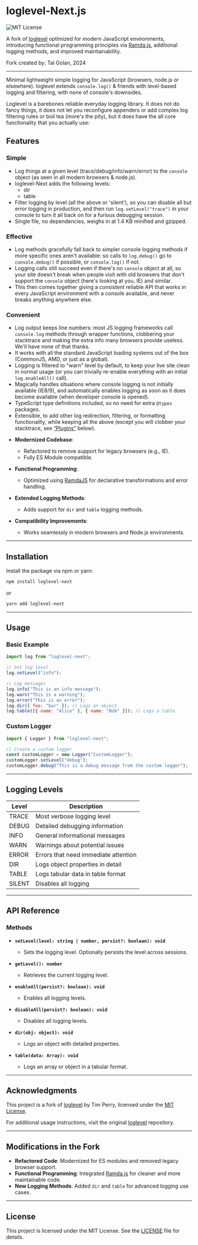 # loglevel-Next.js

![MIT License](https://img.shields.io/badge/license-MIT-blue.svg)

A fork of [loglevel](https://github.com/pimterry/loglevel) optimized for modern JavaScript environments, introducing functional programming principles via [Ramda.js](https://ramdajs.com/), additional logging methods, and improved maintainability.

Fork created by: Tal Golan, 2024

---

Minimal lightweight simple logging for JavaScript (browsers, node.js or elsewhere). loglevel extends `console.log()` & friends with level-based logging and filtering, with none of console's downsides.

Loglevel is a barebones reliable everyday logging library. It does not do fancy things, it does not let you reconfigure appenders or add complex log filtering rules or boil tea (more's the pity), but it does have the all core functionality that you actually use:

## Features

### Simple

- Log things at a given level (trace/debug/info/warn/error) to the `console` object (as seen in all modern browsers & node.js).
- loglevel-Next adds the following levels:
  - dir
  - table
- Filter logging by level (all the above or 'silent'), so you can disable all but error logging in production, and then run `log.setLevel("trace")` in your console to turn it all back on for a furious debugging session.
- Single file, no dependencies, weighs in at 1.4 KB minified and gzipped.

### Effective

- Log methods gracefully fall back to simpler console logging methods if more specific ones aren't available: so calls to `log.debug()` go to `console.debug()` if possible, or `console.log()` if not.
- Logging calls still succeed even if there's no `console` object at all, so your site doesn't break when people visit with old browsers that don't support the `console` object (here's looking at you, IE) and similar.
- This then comes together giving a consistent reliable API that works in every JavaScript environment with a console available, and never breaks anything anywhere else.

### Convenient

- Log output keeps line numbers: most JS logging frameworks call `console.log` methods through wrapper functions, clobbering your stacktrace and making the extra info many browsers provide useless. We'll have none of that thanks.
- It works with all the standard JavaScript loading systems out of the box (CommonJS, AMD, or just as a global).
- Logging is filtered to "warn" level by default, to keep your live site clean in normal usage (or you can trivially re-enable everything with an initial `log.enableAll()` call).
- Magically handles situations where console logging is not initially available (IE8/9), and automatically enables logging as soon as it does become available (when developer console is opened).
- TypeScript type definitions included, so no need for extra `@types` packages.
- Extensible, to add other log redirection, filtering, or formatting functionality, while keeping all the above (except you will clobber your stacktrace, see [“Plugins”](#plugins) below).

* **Modernized Codebase**:

  - Refactored to remove support for legacy browsers (e.g., IE).
  - Fully ES Module compatible.

* **Functional Programming**:

  - Optimized using [RamdaJS](https://ramdajs.com/) for declarative transformations and error handling.

* **Extended Logging Methods**:

  - Adds support for `dir` and `table` logging methods.

* **Compatibility Improvements**:
  - Works seamlessly in modern browsers and Node.js environments.

---

## Installation

Install the package via npm or yarn:

```bash
npm install loglevel-next
```

or

```bash
yarn add loglevel-next
```

---

## Usage

### Basic Example

```javascript
import log from "loglevel-next";

// Set log level
log.setLevel("info");

// Log messages
log.info("This is an info message");
log.warn("This is a warning");
log.error("This is an error");
log.dir({ foo: "bar" }); // Logs an object
log.table([{ name: "Alice" }, { name: "Bob" }]); // Logs a table
```

### Custom Logger

```javascript
import { Logger } from "loglevel-next";

// Create a custom logger
const customLogger = new Logger("CustomLogger");
customLogger.setLevel("debug");
customLogger.debug("This is a debug message from the custom logger");
```

---

## Logging Levels

| Level  | Description                          |
| ------ | ------------------------------------ |
| TRACE  | Most verbose logging level           |
| DEBUG  | Detailed debugging information       |
| INFO   | General informational messages       |
| WARN   | Warnings about potential issues      |
| ERROR  | Errors that need immediate attention |
| DIR    | Logs object properties in detail     |
| TABLE  | Logs tabular data in table format    |
| SILENT | Disables all logging                 |

---

## API Reference

### Methods

- **`setLevel(level: string | number, persist?: boolean): void`**

  - Sets the logging level. Optionally persists the level across sessions.

- **`getLevel(): number`**

  - Retrieves the current logging level.

- **`enableAll(persist?: boolean): void`**

  - Enables all logging levels.

- **`disableAll(persist?: boolean): void`**

  - Disables all logging levels.

- **`dir(obj: object): void`**

  - Logs an object with detailed properties.

- **`table(data: Array): void`**
  - Logs an array or object in a tabular format.

---

## Acknowledgments

This project is a fork of [loglevel](https://github.com/pimterry/loglevel) by Tim Perry, licensed under the [MIT License](https://github.com/pimterry/loglevel/blob/master/LICENSE).

For additional usage instructions, visit the original [loglevel](https://github.com/pimterry/loglevel) repository.

---

## Modifications in the Fork

- **Refactored Code**: Modernized for ES modules and removed legacy browser support.
- **Functional Programming**: Integrated [Ramda.js](https://ramdajs.com/) for cleaner and more maintainable code.
- **New Logging Methods**: Added `dir` and `table` for advanced logging use cases.

---

## License

This project is licensed under the MIT License. See the [LICENSE](./LICENSE) file for details.
